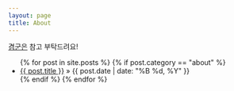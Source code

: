 ```yaml
---
layout: page
title: About
---
```


[겸군은](/about/2019/04/02/profile.html) 참고 부탁드려요!

<div id="about">
    <ul class="posts">
        {% for post in site.posts %}
        {% if post.category == "about" %}
        <li><a href="{{ post.url }}">{{ post.title }}</a><span> &raquo; {{ post.date | date: "%B %d, %Y" }}</span></li>
        {% endif %}
        {% endfor %}
    </ul>
</div>
